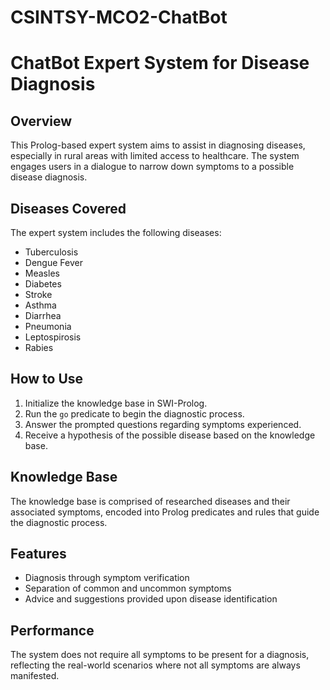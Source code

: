 # CSINTSY-MCO2-ChatBot

# ChatBot Expert System for Disease Diagnosis

## Overview
This Prolog-based expert system aims to assist in diagnosing diseases, especially in rural areas with limited access to healthcare. The system engages users in a dialogue to narrow down symptoms to a possible disease diagnosis.

## Diseases Covered
The expert system includes the following diseases:
- Tuberculosis
- Dengue Fever
- Measles
- Diabetes
- Stroke
- Asthma
- Diarrhea
- Pneumonia
- Leptospirosis
- Rabies

## How to Use
1. Initialize the knowledge base in SWI-Prolog.
2. Run the `go` predicate to begin the diagnostic process.
3. Answer the prompted questions regarding symptoms experienced.
4. Receive a hypothesis of the possible disease based on the knowledge base.

## Knowledge Base
The knowledge base is comprised of researched diseases and their associated symptoms, encoded into Prolog predicates and rules that guide the diagnostic process.

## Features
- Diagnosis through symptom verification
- Separation of common and uncommon symptoms
- Advice and suggestions provided upon disease identification

## Performance
The system does not require all symptoms to be present for a diagnosis, reflecting the real-world scenarios where not all symptoms are always manifested.
